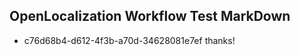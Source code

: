## OpenLocalization Workflow Test MarkDown
* c76d68b4-d612-4f3b-a70d-34628081e7ef thanks!

<!--HONumber=Jul16_HO2-->


